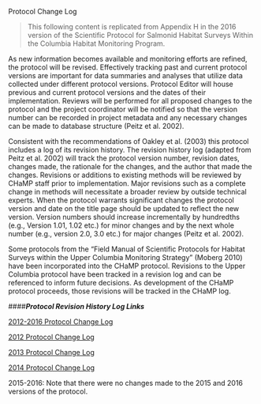 Protocol Change Log

> This following content is replicated from Appendix H in the 2016 version of the Scientific Protocol for Salmonid Habitat Surveys Within the Columbia Habitat Monitoring Program.

As new information becomes available and monitoring efforts are refined, the protocol will be revised.  Effectively tracking past and current protocol versions are important for data summaries and analyses that utilize data collected under different protocol versions.  Protocol Editor will house previous and current protocol versions and the dates of their implementation.  Reviews will be performed for all proposed changes to the protocol and the project coordinator will be notified so that the version number can be recorded in project metadata and any necessary changes can be made to database structure (Peitz et al. 2002).
 
Consistent with the recommendations of Oakley et al. (2003) this protocol includes a log of its revision history.  The revision history log (adapted from Peitz et al. 2002) will track the protocol version number, revision dates, changes made, the rationale for the changes, and the author that made the changes.  Revisions or additions to existing methods will be reviewed by CHaMP staff prior to implementation.  Major revisions such as a complete change in methods will necessitate a broader review by outside technical experts.  When the protocol warrants significant changes the protocol version and date on the title page should be updated to reflect the new version.  Version numbers should increase incrementally by hundredths (e.g., Version 1.01, 1.02 etc.) for minor changes and by the next whole number (e.g., version 2.0, 3.0 etc.) for major changes (Peitz et al. 2002).
  
Some protocols from the “Field Manual of Scientific Protocols for Habitat Surveys within the Upper Columbia Monitoring Strategy” (Moberg 2010) have been incorporated into the CHaMP protocol.  Revisions to the Upper Columbia protocol have been tracked in a revision log and can be referenced to inform future decisions.  As development of the CHaMP protocol proceeds, those revisions will be tracked in the CHaMP log.

####***Protocol Revision History Log Links***


[2012-2016 Protocol Change Log](https://www.dropbox.com/s/56ycae9n3bmzzv1/2012-2016_CHaMP%20Protocol%20Change%20Log.docx?dl=0)

[2012 Protocol Change Log](https://www.dropbox.com/s/qdbty5u1h5ceod2/2012_CHaMP%20Protocol%20Change%20Log.docx?dl=0)

[2013 Protocol Change Log](https://www.dropbox.com/s/jte34evnovtjnd3/2013_CHaMP%20Protocol%20Change%20Log.docx?dl=0)

[2014 Protocol Change Log](https://www.dropbox.com/s/05dqqj70nlxrwj4/2014_CHaMP%20Protocol%20Change%20Log.docx?dl=0)

2015-2016: Note that there were no changes made to the 2015 and 2016 versions of the protocol.
